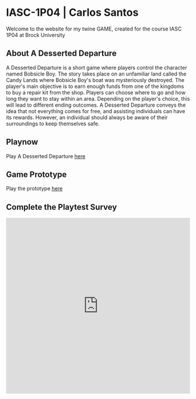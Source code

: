 # IASC-1P04 | Carlos Santos

Welcome to the website for my twine GAME, created for the course IASC 1P04 at Brock University

## About A Desserted Departure

A Desserted Departure is a short game where players control the character named Bobsicle Boy. The story takes place on an unfamiliar land called the Candy Lands where Bobsicle Boy's boat was mysteriously destroyed. The player's main objective is to earn enough funds from one of the kingdoms to buy a repair kit from the shop. Players can choose where to go and how long they want to stay within an area. Depending on the player's choice, this will lead to different ending outcomes. A Desserted Departure conveys the idea that not everything comes for free, and assisting individuals can have its rewards. However, an individual should always be aware of their surroundings to keep themselves safe. 

## Playnow

Play A Desserted Departure [here](final_build/DessertedDeparture_FinalBuild.html)

## Game Prototype

Play the prototype [here](prototype/TwineGamePrototype.html)

## Complete the Playtest Survey

<iframe width="640px" height= "480px" src= "https://forms.office.com/Pages/ResponsePage.aspx?id=FRGudvwe8kqlNuKyRDrxoHsxx_8X5HFAls90lc289D9UNFNUMjU3UjdSUDNXUEtRS1VUQUFRSUNEVC4u&embed=true" frameborder= "0" marginwidth= "0" marginheight= "0" style= "border: none; max-width:100%; max-height:100vh" allowfullscreen webkitallowfullscreen mozallowfullscreen msallowfullscreen> </iframe>
